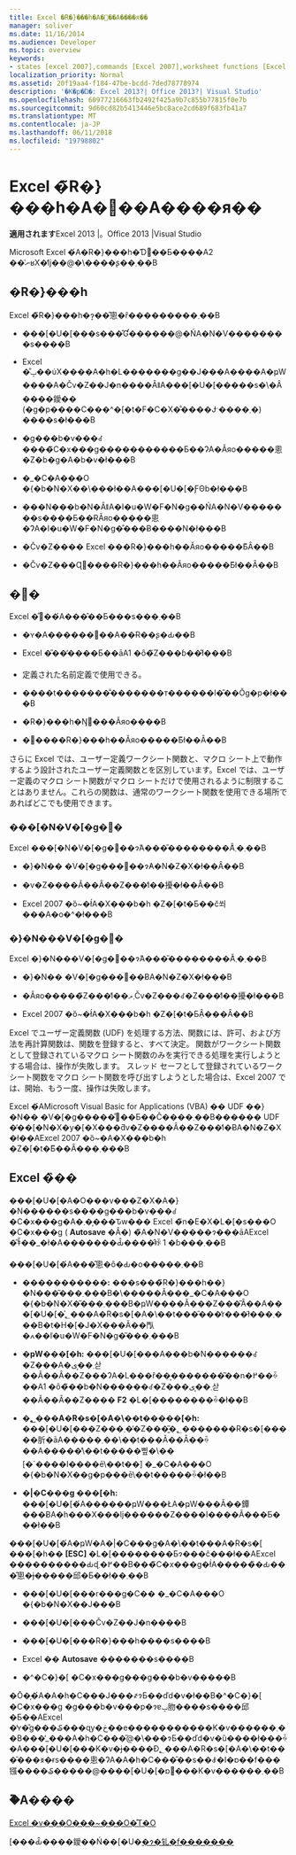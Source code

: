 ```yaml
---
title: Excel �̃R�}���h�A�֐��A����я��
manager: soliver
ms.date: 11/16/2014
ms.audience: Developer
ms.topic: overview
keywords:
- states [excel 2007],commands [Excel 2007],worksheet functions [Excel 2007],macro-sheet functions [Excel 2007],Excel states
localization_priority: Normal
ms.assetid: 20f19aa4-f184-47be-bcdd-7ded78778974
description: '�K�p�Ώ�: Excel 2013?| Office 2013?| Visual Studio'
ms.openlocfilehash: 60977216663fb2492f425a9b7c855b77815f0e7b
ms.sourcegitcommit: 9d60cd82b5413446e5bc8ace2cd689f683fb41a7
ms.translationtype: MT
ms.contentlocale: ja-JP
ms.lasthandoff: 06/11/2018
ms.locfileid: "19798802"
---
```

# <a name="excel-commands-functions-and-states"></a>Excel �̃R�}���h�A�֐��A����я��

 **適用されます**Excel 2013 |。Office 2013 |Visual Studio 
  
Microsoft Excel �́A�R�}���h�Ɗ֐��Ƃ����A2 ��ނ̕ʁX�̒ǉ��@�\����ʂ��܂��B
  
## <a name="commands"></a>�R�}���h

Excel �̃R�}���h�ɂ͎��̂悤�ȓ���������܂��B
  
- ���[�U�[���s���̂Ɠ������@�ŃA�N�V��������s����B
    
- Excel �̐ݒ��ύX����A�h�L�������g��J���A����A�ҏW����A�Čv�Z��J�n����ȂǁA���[�U�[�����s�\�Ȃ����鑀�� (�g�p����C���^�[�t�F�C�X�̐����Ɉˑ����܂�) ����s�ł���B
    
- �g���b�v���ꂽ����̃C�x���g�����������Ƃ��ɁA�Ăяo�����悤�Z�b�g�A�b�v�ł���B
    
- �_�C�A���O �{�b�N�X��\���ł��A���[�U�[�ƑΘb�ł���B
    
- ���N���b�N�ȂǁA�I�u�W�F�N�g��ŃA�N�V�������s����Ƃ��ɌĂяo�����悤�ɁA�I�u�W�F�N�g�̐���Ƀ����N�ł���B
    
- �Čv�Z���� Excel ���R�}���h��Ăяo�����Ƃ͂Ȃ��B
    
- �Čv�Z���Ɋ֐����R�}���h��Ăяo�����Ƃ͂ł��Ȃ��B
    
## <a name="functions"></a>�֐�

Excel �̊֐��́A���̂��Ƃ���s���܂��B
  
- �ʏ�A������󂯎��A��Ɍ��ʂ�Ԃ��B
    
- Excel �̎��̕����Ƃ��āA1 �ȏ�̃Z���ɓ��͂ł���B
    
- 定義された名前定義で使用できる。
    
- ����t�������̐�������т������l�̎��Ŏg�p�ł���B
    
- �R�}���h�Ŋ֐���Ăяo����B
    
- �֐����R�}���h��Ăяo�����Ƃ͂ł��Ȃ��B
    
さらに Excel では、ユーザー定義ワークシート関数と、マクロ シート上で動作するよう設計されたユーザー定義関数とを区別しています。Excel では、ユーザー定義のマクロ シート関数がマクロ シートだけで使用されるように制限することはありません。これらの関数は、通常のワークシート関数を使用できる場所であればどこでも使用できます。
  
### <a name="worksheet-functions"></a>���[�N�V�[�g�֐�

Excel ���[�N�V�[�g�֐��ɂ́A���̎��������Ă͂܂�܂��B
  
- �}�N�� �V�[�g���֐��ɂ̓A�N�Z�X�ł��Ȃ��B
    
- �v�Z����Ă��Ȃ��Z���̒l��擾�ł��Ȃ��B
    
- Excel 2007 �ȍ~�ł́A�X���b�h �Z�[�t�Ƃ��č쐬���A�o�^�ł���B
    
### <a name="macro-sheet-functions"></a>�}�N���V�[�g�֐�

Excel �}�N���V�[�g�֐��ɂ́A���̎��������Ă͂܂�܂��B
  
- �}�N�� �V�[�g���֐��ɃA�N�Z�X�ł���B
    
- �Ăяo�����̃Z���̒l��܂ލČv�Z���ꂽ�Z���̒l��擾�ł���B
    
- Excel 2007 �ȍ~�ł́A�X���b�h �Z�[�t�Ƃ݂Ȃ���Ȃ��B
    
Excel でユーザー定義関数 (UDF) を処理する方法、関数には、許可、および方法を再計算関数は、関数を登録すると、すべて決定。 関数がワークシート関数として登録されているマクロ シート関数のみを実行できる処理を実行しようとする場合は、操作が失敗します。 スレッド セーフとして登録されているワークシート関数をマクロ シート関数を呼び出すしようとした場合は、Excel 2007 では、開始、もう一度、操作は失敗します。
  
Excel �́AMicrosoft Visual Basic for Applications (VBA) �� UDF ��}�N�� �V�[�g�����̊֐��Ƃ��Ĉ����܂��B������ UDF �̓��[�N�X�y�[�X���ƌv�Z����Ȃ��Z���̒l�ɃA�N�Z�X�ł��AExcel 2007 �ȍ~�A�X���b�h �Z�[�t�Ƃ͌��Ȃ���܂���B
  
## <a name="excel-states"></a>Excel �̏��

���[�U�[�A�O���v���Z�X�A�}�N������s����g���b�v���ꂽ�C�x���g�A�܂��͎��Ԏw��� Excel �̃n�E�X�L�[�s���O �C�x���g ( **Autosave** �Ȃ�) �̃A�N�V�����ɂ���āAExcel �͂ǂ̎��_�ł�A�������Ԃ̂����̂ǂꂩ 1 �ɓ���܂��B
  
���[�U�[�́A���̂悤�ȏ�Ԃ�o�����܂��B
  
- **�����������:** ���s���̃R�}���h��}�N���͂���܂���B�\�����Ă���_�C�A���O �{�b�N�X�͂���܂���B�ҏW����Ă���Z���͂Ȃ��A���[�U�[�͐؂���A�R�s�[�A�\��t���̑���̓r���ł͂���܂���B�t�H�[�J�X���Ă��閄�ߍ��݃I�u�W�F�N�g�͂���܂���B 
    
- **�ҏW���[�h:** ���[�U�[���A���b�N������ꂽ�Z���A�܂��͕ی삳��Ă��Ȃ��Z���ɁA�L���ȓ��͕�������͂��n�߂��ꍇ��A1 �ȏ�̃��b�N������ꂽ�Z���܂��͕ی삳��Ă��Ȃ��Z���� **F2** �L�[��������ꍇ�ł��B 
    
- **�؂���A�R�s�[�A�\��t�����[�h:** ���[�U�[���Z���܂��̓Z���͈͂�؂�������R�s�[�����肵�āA�����܂��\��t���Ă��Ȃ��ꍇ��A�����̓\��t�����삪�\�� [�`����I����ē\��t��] �_�C�A���O �{�b�N�X��g�p���ē\��t�����ꍇ�ł��B 
    
- **�|�C���g ���[�h:** ���[�U�[�́A������ҏW���ŁA�ҏW���Ă��鐔���ɃA�h���X���ǉ������Z����I����Ă���Ƃ���ł��B 
    
���[�U�[�́A�ҏW�A�|�C���g�A�\��t���A�R�s�[ ���[�h�� **[ESC]** �L�[��������Ƃɂ���ĉ���ł��AExcel �͏���������Ԃɖ߂�܂��B���̃C�x���g�ł́A�����̏�Ԃ���̂悤�ɉ�����邱�Ƃ��ł��܂��B 
  
- ���[�U�[���r���g�C�� �_�C�A���O �{�b�N�X��J���B
    
- ���[�U�[���Čv�Z��J�n����B
    
- ���[�U�[���R�}���h����s����B
    
- Excel �� **Autosave** �������s����B 
    
- �^�C�}�[ �C�x���g���g���b�v�����B
    
�Ō�̗�́A�A�h�C���J���҂ɂƂ��ďd�v�ł��B�^�C�}�[ �C�x���g �g���b�v���p�ɂɐݒ肳����s����邱�Ƃ��AExcel �̒ʏ�̎g���₷���ɋy�ڂ��e�����������K�v������܂��B���̓_���A�h�C���̋@�\���ɂƂ��ďd�v�ȕ����ł���ꍇ�A���[�U�[���K�v�ɉ����Đ؂���A�R�s�[�A�\��t���̑���𐳏�ɍs����悤�ɁA�A�h�C���̎��s��ꎞ�I�ɒ��f���镪����₷�����@����[�U�[�ɒ񋟂���K�v������܂��B
  
## <a name="see-also"></a>�֘A����



[Excel �v���O���~���O�̊T�O](excel-programming-concepts.md)
  
[���Ԃ̂����鑀��Ń��[�U�[�ɂ�钆�f�������](permitting-user-breaks-in-lengthy-operations.md)

